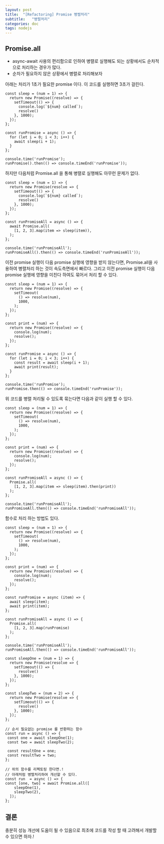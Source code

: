 ```yaml
---
layout: post
title:  "[Refactoring] Promise 병렬처리"
subtitle:   "병렬처리"
categories: doc
tags: nodejs
---
```


## Promise.all 
* async-await 사용의 편리함으로 인하여 병렬로 실행해도 되는 상황에서도 순차적으로 처리하는 경우가 많다.
* 순차가 필요하지 않은 상황에서 병렬로 처리해보자

아래는 처리가 1초가 필요한 promise 이다. 이 코드를 실행하면 3초가 걸린다. 
```Js
const sleep = (num = 1) => {
  return new Promise((resolve) => {
    setTimeout(() => {
      console.log(`${num} called`);
      resolve()
    }, 1000);
  });
};

const runPromise = async () => {
  for (let i = 0; i < 3; i++) {
    await sleep(i + 1);
  }
};

console.time('runPromise');
runPromise().then(() => console.timeEnd('runPromise'));
```

하지만 다음처럼 Promise.all 을 통해 병렬로 실행해도 아무런 문제가 없다.
```Js
const sleep = (num = 1) => {
  return new Promise(resolve => {
    setTimeout(() => {
      console.log(`${num} called`);
      resolve()
    }, 1000);
  });
};

const runPromiseAll = async () => {
  await Promise.all(
    [1, 2, 3].map(item => sleep(item)),
  );
};

console.time('runPromiseAll');
runPromiseAll().then(() => console.timeEnd('runPromiseAll'));
``` 

이전 promise 실행이 다음 promise 실행에 영향을 받지 않는다면, Promise.all을 사용하여 병렬처리 하는 것이 속도측면에서 빠르다.
그리고 이전 promise 실행이 다음 promise 실행에 영향을 미친다 하여도 묶어서 처리 할 수 있다.
```Js
const sleep = (num = 1) => {
  return new Promise((resolve) => {
    setTimeout(
      () => resolve(num),
      1000,
    );
  });
};

const print = (num) => {
  return new Promise((resolve) => {
    console.log(num);
    resolve();
  });
};

const runPromise = async () => {
  for (let i = 0; i < 3; i++) {
    const result = await sleep(i + 1);
    await print(result);
  }
};

console.time('runPromise');
runPromise.then(() => console.timeEnd('runPromise'));
```

위 코드를 병렬 처리될 수 있도록 묶는다면 다음과 같이 실행 할 수 있다.
```Js
const sleep = (num = 1) => {
  return new Promise((resolve) => {
    setTimeout(
      () => resolve(num),
      1000,
    );
  });
};

const print = (num) => {
  return new Promise((resolve) => {
    console.log(num);
    resolve();
  });
};

const runPromiseAll = async () => {
  Promise.all(
    [1, 2, 3].map(item => sleep(item).then(print))
  );
};

console.time('runPromiseAll');
runPromiseAll.then(() => console.timeEnd('runPromiseAll'));
```

함수로 처리 하는 방법도 있다.
```Js
const sleep = (num = 1) => {
  return new Promise((resolve) => {
    setTimeout(
      () => resolve(num),
      1000,
    );
  });
};

const print = (num) => {
  return new Promise((resolve) => {
    console.log(num);
    resolve();
  });
};

const runPromise = async (item) => {
  await sleep(item);
  await print(item);
};

const runPromiseAll = async () => {
  Promise.all(
    [1, 2, 3].map(runPromise) 
  );
};

console.time('runPromiseAll');
runPromiseAll.then(() => console.timeEnd('runPromiseAll'));
```

```Js
const sleepOne = (num = 1) => {
  return new Promise(resolve => {
    setTimeout(() => {
      resolve()
    }, 1000);
  });
};

const sleepTwo = (num = 2) => {
  return new Promise(resolve => {
    setTimeout(() => {
      resolve()
    }, 1000);
  });
};

// 순서 필요없는 promise 를 반환하는 함수 
const run = async () => {
 const one = await sleepOne(1);
 const two = await sleepTwo(2); 
 
 const resultOne = one;
 const resultTwo = two;
};

// 위의 함수를 리펙토링 한다면.!
// 아래처럼 병렬처리하여 개선할 수 있다.
const run  = async () => {
const [one, two] = await Promise.all([
    sleepOne(1),
    sleepTwo(2),
  ]);  
};
```

## 결론
충분히 성능 개선에 도움이 될 수 있음으로 최초에 코드를 작성 할 때 고려해서 개발할 수 있으면 하자.!
